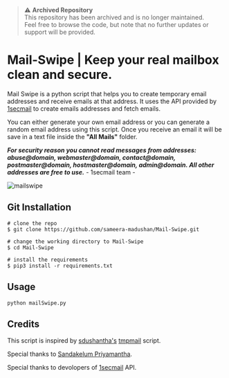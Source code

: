 > ⚠️ **Archived Repository**  
> This repository has been archived and is no longer maintained.  
> Feel free to browse the code, but note that no further updates or support will be provided.

# Mail-Swipe | Keep your real mailbox clean and secure. 

Mail Swipe is a python script that helps you to create temporary email addresses and receive emails at that address. It uses the API provided by [1secmail](https://www.1secmail.com/api/) to create emails addresses and fetch emails.

You can either generate your own email address or you can generate a random email address using this script. Once you receive an email it will be save in a text file inside the **"All Mails"** folder.

***For security reason you cannot read messages from addresses: abuse@domain, webmaster@domain, contact@domain, postmaster@domain, hostmaster@domain, admin@domain. All other addresses are free to use.*** - 1secmail team -

![mailswipe](https://user-images.githubusercontent.com/55880211/94339230-e61e7100-0015-11eb-942a-cd1085179ff4.gif)

## Git Installation
```
# clone the repo
$ git clone https://github.com/sameera-madushan/Mail-Swipe.git

# change the working directory to Mail-Swipe
$ cd Mail-Swipe

# install the requirements
$ pip3 install -r requirements.txt
```

## Usage

```
python mailSwipe.py
```

## Credits
This script is inspired by [sdushantha's](https://github.com/sdushantha) [tmpmail](https://github.com/sdushantha/tmpmail) script. 

Special thanks to [Sandakelum Priyamantha](https://github.com/wijewardhane).

Special thanks to devolopers of [1secmail](https://www.1secmail.com/api/) API. 
